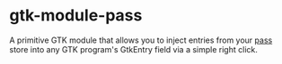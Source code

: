 gtk-module-pass
===============

A primitive GTK module that allows you to inject entries from your [pass](http://www.passwordstore.org/) store into any GTK program's GtkEntry field via a simple right click.
